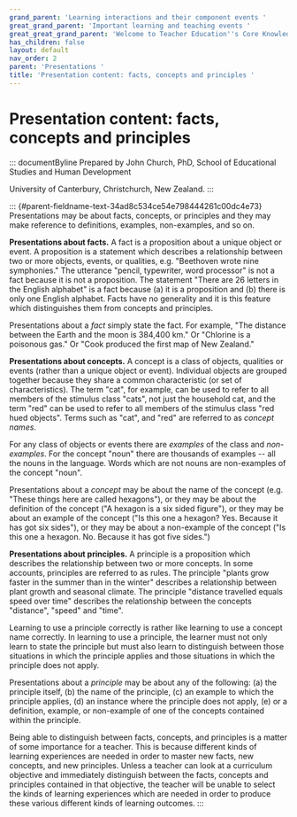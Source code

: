 ```yaml
---
grand_parent: 'Learning interactions and their component events '
great_grand_parent: 'Important learning and teaching events '
great_great_grand_parent: 'Welcome to Teacher Education''s Core Knowledge and Skills.'
has_children: false
layout: default
nav_order: 2
parent: 'Presentations '
title: 'Presentation content: facts, concepts and principles '
---
```

# Presentation content: facts, concepts and principles 


::: documentByline
Prepared by John Church, PhD, School of Educational Studies and Human
Development

University of Canterbury, Christchurch, New Zealand.
:::

::: {#parent-fieldname-text-34ad8c534ce54e798444261c00dc4e73}
Presentations may be about facts, concepts, or principles and they may
make reference to definitions, examples, non-examples, and so on.

**Presentations about facts.** A fact is a proposition about a unique
object or event. A proposition is a statement which describes a
relationship between two or more objects, events, or qualities, e.g.
"Beethoven wrote nine symphonies." The utterance "pencil, typewriter,
word processor" is not a fact because it is not a proposition. The
statement "There are 26 letters in the English alphabet" is a fact
because (a) it is a proposition and (b) there is only one English
alphabet. Facts have no generality and it is this feature which
distinguishes them from concepts and principles.

Presentations about a *fact* simply state the fact. For example, "The
distance between the Earth and the moon is 384,400 km." Or "Chlorine is
a poisonous gas." Or "Cook produced the first map of New Zealand."

**Presentations about concepts.** A concept is a class of objects,
qualities or events (rather than a unique object or event). Individual
objects are grouped together because they share a common characteristic
(or set of characteristics). The term "cat", for example, can be used to
refer to all members of the stimulus class "cats", not just the
household cat, and the term "red" can be used to refer to all members of
the stimulus class "red hued objects". Terms such as "cat", and "red"
are referred to as *concept names*.

For any class of objects or events there are *examples* of the class and
*non-examples*. For the concept "noun" there are thousands of examples
-- all the nouns in the language. Words which are not nouns are
non-examples of the concept "noun".

Presentations about a *concept* may be about the name of the concept
(e.g. "These things here are called hexagons"), or they may be about the
definition of the concept ("A hexagon is a six sided figure"), or they
may be about an example of the concept ("Is this one a hexagon? Yes.
Because it has got six sides"), or they may be about a non-example of
the concept ("Is this one a hexagon. No. Because it has got five
sides.")

**Presentations about principles.** A principle is a proposition which
describes the relationship between two or more concepts. In some
accounts, principles are referred to as rules. The principle "plants
grow faster in the summer than in the winter" describes a relationship
between plant growth and seasonal climate. The principle "distance
travelled equals speed over time" describes the relationship between the
concepts "distance", "speed" and "time".

Learning to use a principle correctly is rather like learning to use a
concept name correctly. In learning to use a principle, the learner must
not only learn to state the principle but must also learn to distinguish
between those situations in which the principle applies and those
situations in which the principle does not apply.

Presentations about a *principle* may be about any of the following: (a)
the principle itself, (b) the name of the principle, (c) an example to
which the principle applies, (d) an instance where the principle does
not apply, (e) or a definition, example, or non-example of one of the
concepts contained within the principle.

Being able to distinguish between facts, concepts, and principles is a
matter of some importance for a teacher. This is because different kinds
of learning experiences are needed in order to master new facts, new
concepts, and new principles. Unless a teacher can look at a curriculum
objective and immediately distinguish between the facts, concepts and
principles contained in that objective, the teacher will be unable to
select the kinds of learning experiences which are needed in order to
produce these various different kinds of learning outcomes.
:::
